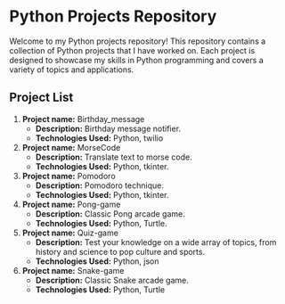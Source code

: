 # Python Projects Repository

Welcome to my Python projects repository! This repository contains a collection of Python projects that I have worked on. Each project is designed to showcase my skills in Python programming and covers a variety of topics and applications.

## Project List


1. **Project name:** Birthday_message
    - **Description:** Birthday message notifier.
    - **Technologies Used:** Python, twilio
2. **Project name:** MorseCode
    - **Description:** Translate text to morse code.
    - **Technologies Used:** Python, tkinter.
3. **Project name:** Pomodoro
    - **Description:** Pomodoro technique.
    - **Technologies Used:** Python, tkinter.
4. **Project name:** Pong-game
    - **Description:** Classic Pong arcade game.
    - **Technologies Used:** Python, Turtle.
5. **Project name:** Quiz-game
    - **Description:** Test your knowledge on a wide array of topics, from history and science to pop culture and sports.
    - **Technologies Used:** Python, json
6. **Project name:** Snake-game
    - **Description:** Classic Snake arcade game.
    - **Technologies Used:** Python, Turtle